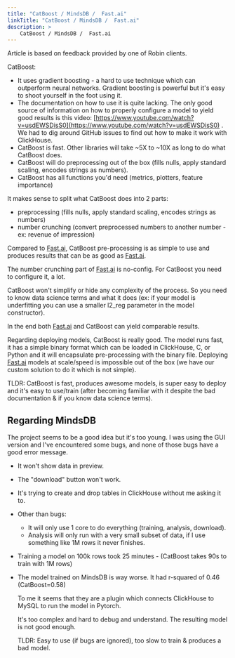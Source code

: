 ```yaml
---
title: "CatBoost / MindsDB /  Fast.ai"
linkTitle: "CatBoost / MindsDB /  Fast.ai"
description: >
    CatBoost / MindsDB /  Fast.ai
---
```


Article is based on feedback provided by one of Robin clients.


CatBoost:

* It uses gradient boosting - a hard to use technique which can outperform neural networks. Gradient boosting is powerful but it's easy to shoot yourself in the foot using it.
* The documentation on how to use it is quite lacking. The only good source of information on how to properly configure a model to yield good results is this video: [https://www.youtube.com/watch?v=usdEWSDisS0](https://www.youtube.com/watch?v=usdEWSDisS0) . We had to dig around GitHub issues to find out how to make it work with ClickHouse.
* CatBoost is fast. Other libraries will take ~5X to ~10X as long to do what CatBoost does.
* CatBoost will do preprocessing out of the box (fills nulls, apply standard scaling, encodes strings as numbers).
* CatBoost has all functions you'd need (metrics, plotters, feature importance)

It makes sense to split what CatBoost does into 2 parts:

* preprocessing (fills nulls, apply standard scaling, encodes strings as numbers)
* number crunching (convert preprocessed numbers to another number - ex: revenue of impression)

Compared to [Fast.ai](http://fast.ai/), CatBoost pre-processing is as simple to use and produces results that can be as good as [Fast.ai](http://fast.ai/).

The number crunching part of [Fast.ai](http://fast.ai/) is no-config. For CatBoost you need to configure it, a lot.

CatBoost won't simplify or hide any complexity of the process. So you need to know data science terms and what it does (ex: if your model is underfitting you can use a smaller l2_reg parameter in the model constructor).

In the end both [Fast.ai](http://fast.ai/) and CatBoost can yield comparable results.

Regarding deploying models, CatBoost is really good. The model runs fast, it has a simple binary format which can be loaded in ClickHouse, C, or Python and it will encapsulate pre-processing with the binary file. Deploying [Fast.ai](http://fast.ai/) models at scale/speed is impossible out of the box (we have our custom solution to do it which is not simple).

TLDR: CatBoost is fast, produces awesome models, is super easy to deploy and it's easy to use/train (after becoming familiar with it despite the bad documentation & if you know data science terms).

## Regarding MindsDB

The project seems to be a good idea but it's too young. I was using the GUI version and I've encountered some bugs, and none of those bugs have a good error message.

* It won't show data in preview.
* The "download" button won't work.
* It's trying to create and drop tables in ClickHouse without me asking it to.
* Other than bugs:
  * It will only use 1 core to do everything (training, analysis, download).
  * Analysis will only run with a very small subset of data, if I use something like 1M rows it never finishes.
* Training a model on 100k rows took 25 minutes - (CatBoost takes 90s to train with 1M rows)
* The model trained on MindsDB is way worse. It had r-squared of 0.46 (CatBoost=0.58)

  To me it seems that they are a plugin which connects ClickHouse to MySQL to run the model in Pytorch.

  It's too complex and hard to debug and understand. The resulting model is not good enough.

  TLDR: Easy to use (if bugs are ignored), too slow to train & produces a bad model.
